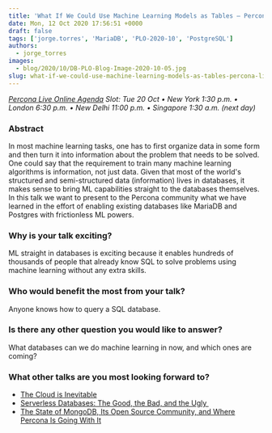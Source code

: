 ```yaml
---
title: 'What If We Could Use Machine Learning Models as Tables – Percona Live ONLINE Talk Preview'
date: Mon, 12 Oct 2020 17:56:51 +0000
draft: false
tags: ['jorge.torres', 'MariaDB', 'PLO-2020-10', 'PostgreSQL']
authors:
  - jorge_torres
images:
  - blog/2020/10/DB-PLO-Blog-Image-2020-10-05.jpg
slug: what-if-we-could-use-machine-learning-models-as-tables-percona-live-online-talk-preview
---
```


_[Percona Live Online Agenda](https://www.percona.com/live/agenda) Slot: Tue 20 Oct • New York 1:30 p.m. • London 6:30 p.m. • New Delhi 11:00 p.m. • Singapore 1:30 a.m. (next day)_

### Abstract

In most machine learning tasks, one has to first organize data in some form and then turn it into information about the problem that needs to be solved. One could say that the requirement to train many machine learning algorithms is information, not just data. Given that most of the world's structured and semi-structured data (information) lives in databases, it makes sense to bring ML capabilities straight to the databases themselves. In this talk we want to present to the Percona community what we have learned in the effort of enabling existing databases like MariaDB and Postgres with frictionless ML powers.

### Why is your talk exciting?

ML straight in databases is exciting because it enables hundreds of thousands of people that already know SQL to solve problems using machine learning without any extra skills.

### Who would benefit the most from your talk?

Anyone knows how to query a SQL database.

### Is there any other question you would like to answer?

What databases can we do machine learning in now, and which ones are coming?

### What other talks are you most looking forward to?

*   [The Cloud is Inevitable](https://perconaliveonline2020.sched.com/#)
*   [Serverless Databases: The Good, the Bad, and the Ugly ](https://perconaliveonline2020.sched.com/#)
*   [The State of MongoDB, Its Open Source Community, and Where Percona Is Going With It](https://perconaliveonline2020.sched.com/#)